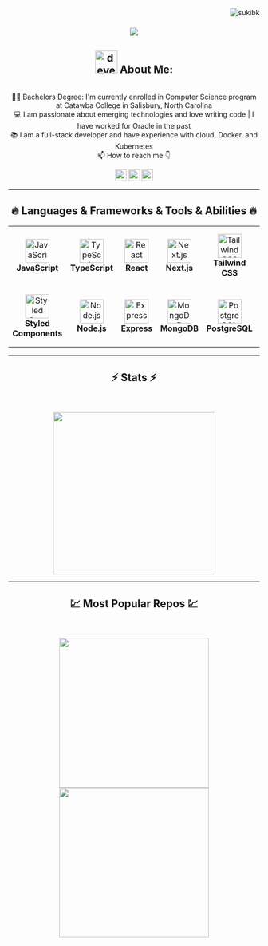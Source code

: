 <img align="right" src="https://visitor-badge.laobi.icu/badge?page_id=HalemoGPA/HalemoGPA" alt="sukibk">    
<!-- [![Typing SVG](https://readme-typing-svg.herokuapp.com?center=true&lines=This+is+HalemoGPA;Nice+to+meet+you+%F0%9F%91%8B)](https://git.io/typing-svg)       -->

<h1 align="center">
  <a href="https://git.io/typing-svg">
    <img src="https://readme-typing-svg.herokuapp.com/?lines=Hello+there+%F0%9F%91%8B;My+name+is+Marko+Sudar;Welcome+to+my+GitHub+%F0%9F%91%8B&center=true&size=30">
  </a>
</h1>
   
<h2 align="center"><img src="/images/Developer.gif" alt="developer gif"  height="45px">  About Me: </h2>
<p align="center">
  <br>
  👨‍🎓 Bachelors Degree: I'm currently enrolled in Computer Science program at Catawba College in Salisbury, North Carolina
  <br>
  💻 I am passionate about emerging technologies and love writing code | I have worked for Oracle in the past
  <br>
  📚 I am a full-stack developer and have experience with cloud, Docker, and Kubernetes
  <br>
  📫 How to reach me 👇
</p>
<p align="center"> <a href="https://www.linkedin.com/in/marko-sudar-00918221b/"><img src="https://img.shields.io/badge/linkedin-%230077B5.svg?&style=for-the-badge&logo=linkedin&logoColor=white" height=23></a> <a href="mailto:mjsudar21@catawba.edu"><img src="https://img.shields.io/badge/Gmail-D14836?style=for-the-badge&logo=gmail&logoColor=white" height=23></a>
  <!--  <a href="http://wa.me//201010147580"><img src="https://img.shields.io/badge/WhatsApp-25D366?style=for-the-badge&logo=whatsapp&logoColor=white" height=23></a> --> 
  <!-- <a href="https://www.facebook.com/halemogpa"><img src="https://img.shields.io/badge/Facebook-1877F2?style=for-the-badge&logo=facebook&logoColor=white" height=23></a> --> 
<!--   <a href="https://github.com/HalemoGPA/"><img src="https://img.shields.io/badge/GitHub-100000?style=for-the-badge&logo=github&logoColor=white" height=23></a> -->
 <!--  <a href="https://www.youtube.com/watch?v=p0uAJ6Eu4Rs"><img src="https://img.shields.io/badge/YouTube-FF0000?style=for-the-badge&logo=youtube&logoColor=white" height=23></a> -->
  <a href="https://t.me/sukibk"><img src="https://img.shields.io/badge/Telegram-2CA5E0?style=for-the-badge&logo=telegram&logoColor=white" height=23></a>
<hr>
<h2 align="center">🔥 Languages & Frameworks & Tools & Abilities 🔥</h2><be>
<table align="center">
  <tbody>
  <tr>
    <!-- JavaScript -->
    <td align="center" height="121" width="121">
      <a href="https://developer.mozilla.org/en-US/docs/Web/JavaScript" rel="nofollow">
        <img src="https://cdn.simpleicons.org/javascript" alt="JavaScript" width="48" height="48" style="max-width: 100%;">
      </a>
      <br><strong>JavaScript</strong>
    </td>
    <!-- TypeScript -->
    <td align="center" height="121" width="121">
      <a href="https://www.typescriptlang.org/" rel="nofollow">
        <img src="https://cdn.simpleicons.org/typescript" alt="TypeScript" width="48" height="48" style="max-width: 100%;">
      </a>
      <br><strong>TypeScript</strong>
    </td>
    <!-- React -->
    <td align="center" height="121" width="121">
      <a href="https://reactjs.org/" rel="nofollow">
        <img src="https://cdn.simpleicons.org/react" alt="React" width="48" height="48" style="max-width: 100%;">
      </a>
      <br><strong>React</strong>
    </td>
    <!-- Next.js -->
    <td align="center" height="121" width="121">
      <a href="https://nextjs.org/" rel="nofollow">
        <img src="https://cdn.simpleicons.org/nextdotjs" alt="Next.js" width="48" height="48" style="max-width: 100%;">
      </a>
      <br><strong>Next.js</strong>
    </td>
    <!-- Tailwind CSS -->
    <td align="center" height="121" width="121">
      <a href="https://tailwindcss.com/" rel="nofollow">
        <img src="https://cdn.simpleicons.org/tailwindcss" alt="Tailwind CSS" width="48" height="48" style="max-width: 100%;">
      </a>
      <br><strong>Tailwind CSS</strong>
    </td>
    <!-- Sass -->
    <td align="center" height="121" width="121">
      <a href="https://sass-lang.com/" rel="nofollow">
        <img src="https://cdn.simpleicons.org/sass" alt="Sass" width="48" height="48" style="max-width: 100%;">
      </a>
      <br><strong>Sass</strong>
    </td>
  </tr>
  <tr>
    <!-- Styled Components -->
    <td align="center" height="121" width="121">
      <a href="https://styled-components.com/" rel="nofollow">
        <img src="https://cdn.simpleicons.org/styledcomponents" alt="Styled Components" width="48" height="48" style="max-width: 100%;">
      </a>
      <br><strong>Styled Components</strong>
    </td>
    <!-- Node.js -->
    <td align="center" height="121" width="121">
      <a href="https://nodejs.org/" rel="nofollow">
        <img src="https://cdn.simpleicons.org/nodedotjs" alt="Node.js" width="48" height="48" style="max-width: 100%;">
      </a>
      <br><strong>Node.js</strong>
    </td>
    <!-- Express -->
    <td align="center" height="121" width="121">
      <a href="https://expressjs.com/" rel="nofollow">
        <img src="https://cdn.simpleicons.org/express" alt="Express" width="48" height="48" style="max-width: 100%;">
      </a>
      <br><strong>Express</strong>
    </td>
    <!-- MongoDB -->
    <td align="center" height="121" width="121">
      <a href="https://www.mongodb.com/" rel="nofollow">
        <img src="https://cdn.simpleicons.org/mongodb" alt="MongoDB" width="48" height="48" style="max-width: 100%;">
      </a>
      <br><strong>MongoDB</strong>
    </td>
    <!-- PostgreSQL -->
    <td align="center" height="121" width="121">
      <a href="https://www.postgresql.org/" rel="nofollow">
        <img src="https://cdn.simpleicons.org/postgresql" alt="PostgreSQL" width="48" height="48" style="max-width: 100%;">
      </a>
      <br><strong>PostgreSQL</strong>
    </td>
    <!-- Firebase -->
    <td align="center" height="121" width="121">
      <a href="https://firebase.google.com/" rel="nofollow">
        <img src="https://cdn.simpleicons.org/firebase" alt="Firebase" width="48" height="48" style="max-width: 100%;">
      </a>
      <br><strong>Firebase</strong>
    </td>
  </tr>
</tbody>
</table>
<hr>

<h2 align="center">⚡ Stats ⚡</h2>
<br>



<p align="center">
<a href="https://github.com/sukibk/">
      <img width=325  src="https://github-readme-stats.vercel.app/api/top-langs/?username=sukibk&hide=c%23,powershell,Mathematica,Ruby,Objective-C,Objective-C%2b%2b,Cuda&title_color=61dafb&text_color=ffffff&icon_color=61dafb&bg_color=20232a&langs_count=8&layout=compact&border_color=61dafb&hide_border=true" />
 </a>
</p>

<hr>
<h2 align="center">💹 Most Popular Repos 💹</h2>
<br>
<p align="center">
<a href="https://github.com/sukibk/utopia-ai/">
  <img width=300 align="center" src="https://github-readme-stats.vercel.app/api/pin/?username=sukibk&repo=utopia-ai&title_color=ffffff&text_color=c9cacc&icon_color=2bbc8a&bg_color=1d1f21" />
</a>   
  
<a href="https://github.com/sukibk/express-shop/">
  <img width=300 align="center" src="https://github-readme-stats.vercel.app/api/pin/?username=sukibk&repo=express-shop&title_color=ffffff&text_color=c9cacc&icon_color=2bbc8a&bg_color=1d1f21" />
</a>    

</p>
